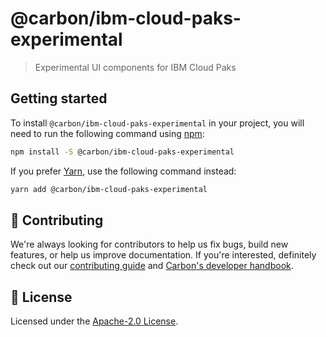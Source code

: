 # @carbon/ibm-cloud-paks-experimental

> Experimental UI components for IBM Cloud Paks

## Getting started

To install `@carbon/ibm-cloud-paks-experimental` in your project, you will need
to run the following command using [npm](https://www.npmjs.com/):

```bash
npm install -S @carbon/ibm-cloud-paks-experimental
```

If you prefer [Yarn](https://yarnpkg.com/en/), use the following command
instead:

```bash
yarn add @carbon/ibm-cloud-paks-experimental
```

## 🙌 Contributing

We're always looking for contributors to help us fix bugs, build new features,
or help us improve documentation. If you're interested, definitely check out our
[contributing guide](https://github.com/carbon-design-system/ibm-cloud-paks/blob/master/.github/CONTRIBUTING.md)
and
[Carbon's developer handbook](https://github.com/carbon-design-system/carbon/blob/master/docs/developer-handbook.md).

## 📝 License

Licensed under the
[Apache-2.0 License](https://github.com/carbon-design-system/ibm-cloud-paks/blob/master/LICENSE).
